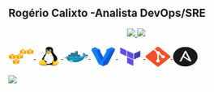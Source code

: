 ## Rogério Calixto -Analista DevOps/SRE
<div align="center">
  <a href="https://github.com/rogerio-calixto">
  <img height="180em" src="https://github-readme-stats-sigma-five.vercel.app/api?username=rogerio-calixto&show_icons=true&theme=dark&include_all_commits=true&count_private=true"/>
  <img height="180em" src="https://github-readme-stats-sigma-five.vercel.app/api/top-langs/?username=rogerio-calixto&layout=compact&langs_count=7&theme=dark"/>
</div>

<div style="display: inline_block"><br>
    <img align="center" alt="aws" height="40" width="50" src="https://github.com/devicons/devicon/blob/master/icons/amazonwebservices/amazonwebservices-original.svg">
    <img align="center" alt="linux" height="40" width="50" src="https://github.com/devicons/devicon/blob/master/icons/linux/linux-original.svg">
    <img align="center" alt="docker" height="40" width="50" src="https://github.com/devicons/devicon/blob/master/icons/docker/docker-original.svg">
    <img align="center" alt="vagrant" height="40" width="50" src="https://github.com/devicons/devicon/blob/master/icons/vagrant/vagrant-original.svg">
    <img align="center" alt="terraform" height="40" width="50" src="https://github.com/devicons/devicon/blob/master/icons/terraform/terraform-original.svg">
    <img align="center" alt="git" height="40" width="50" src="https://github.com/devicons/devicon/blob/master/icons/git/git-original.svg">
    <img align="center" alt="ansible" height="40" width="50" src="https://github.com/devicons/devicon/blob/master/icons/ansible/ansible-original.svg">
</div>
  <br/>
  <div> 
  <a href="https://www.linkedin.com/in/rogeriopereiracalixto/" target="_blank"><img src="https://img.shields.io/badge/-LinkedIn-%230077B5?style=for-the-badge&logo=linkedin&logoColor=white" target="_blank"></a> 
</div>
